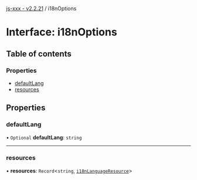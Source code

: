 [js-xxx - v2.2.21](../README.md) / i18nOptions

# Interface: i18nOptions

## Table of contents

### Properties

- [defaultLang](i18nOptions.md#defaultlang)
- [resources](i18nOptions.md#resources)

## Properties

### defaultLang

• `Optional` **defaultLang**: `string`

___

### resources

• **resources**: `Record`\<`string`, [`i18nLanguageResource`](i18nLanguageResource.md)\>
